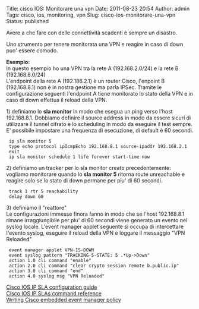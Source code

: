 Title: cisco IOS: Monitorare una vpn
Date: 2011-08-23 20:54
Author: admin
Tags: cisco, ios, monitoring, vpn
Slug: cisco-ios-monitorare-una-vpn
Status: published

Avere a che fare con delle connettività scadenti è sempre un disastro.

Uno strumento per tenere monitorata una VPN e reagire in caso di down
puo' essere comodo.

**Esempio:**  
In questo esempio ho una VPN tra la rete A (192.168.2.0/24) e la rete B
(192.168.8.0/24)  
L'endpoint della rete A (192.186.2.1) è un router Cisco, l'enpoint B
(192.168.8.1) non è in nostra gestione ma parla IPSec. Tramite le
configurazione seguenti l'endpoint A tiene monitorato lo stato della VPN
e in caso di down effettua il reload della VPN.

1\) definiamo lo **sla monitor** in modo che esegua un ping verso l'host
192.168.8.1. Dobbiamo definire il source address in modo da essere
sicuri di utilizzare il tunnel cifrato e lo scheduling in modo da
eseguire il test sempre. E' possibile impostare una frequenza di
esecuzione, di default è 60 secondi.

     ip sla monitor 5
     type echo protocol ipIcmpEcho 192.168.8.1 source-ipaddr 192.168.2.1
     exit
     ip sla monitor schedule 1 life forever start-time now 

2\) definiamo un tracker per lo sla monitor creato precedentemente:
vogliamo monitorare quando lo **sla monitor 5** ritorna route
unreachable e reagire solo se lo stato di down permane per piu' di 60
secondi.

     track 1 rtr 5 reachability
     delay down 60 

3\) definiamo il "reattore"  
Le configurazioni immesse finora fanno in modo che se l'host
192.168.8.1 rimane irraggiungibile per piu' di 60 secondi viene generato
un evento nel syslog locale. L'event manager applet seguente si occupa
di intercettare l'evento syslog, eseguire il reload della VPN e loggare
il messaggio "VPN Reloaded"

     event manager applet VPN-IS-DOWN
     event syslog pattern "TRACKING-5-STATE: 5 .*Up->Down"
     action 1.0 cli command "enable"
     action 2.0 cli command "clear crypto session remote b.public.ip"
     action 3.0 cli command "end"
     action 4.0 syslog msg "VPN Reloaded"

[Cisco IOS IP SLA configuration
guide](http://www.cisco.com/en/US/docs/ios/12_4/ip_sla/configuration/guide/hsla_c.html)  
[Cisco IOS IP SLAs command
reference](http://www.cisco.com/en/US/docs/ios/ipsla/command/reference/sla_book.html)  
[Writing Cisco embedded event manager
policy](http://www.cisco.com/en/US/docs/ios/netmgmt/configuration/guide/nm_eem_policy_cli.html)

